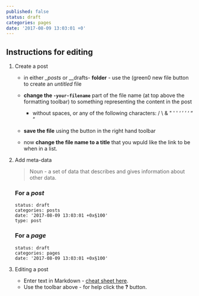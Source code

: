 ```yaml
---
published: false
status: draft
categories: pages
date: '2017-08-09 13:03:01 +0'
---
```

## Instructions for editing

1. Create a post

	- in either _\_posts_ or _\_drafts- **folder** - use the (green0 new file button to create an _untitled_ file		

	- **change the `-your-filename`** part of the file name (at top above the formatting toolbar) to something representing the content in the post
	    - without spaces, or any of the following characters:  /  \  &  "  '  '  ‘  ’  ’  ‘  “  ”

	- **save the file** using the button in the right hand toolbar

	- now **change the file name to a title** that you wpuld like the link to be when in a list. 

1. Add meta-data
	
    > Noun - a set of data that describes and gives information about other data.
    
    ### For a _post_
    ```
	status: draft
	categories: posts
	date: '2017-08-09 13:03:01 +0x§100'
	type: post
    ```
    
    ### For a _page_
    ```
	status: draft
	categories: pages
	date: '2017-08-09 13:03:01 +0x§100'
	```


1. Editing a post
	
	- Enter text in Markdown - [cheat sheet here](http://daringfireball.net/projects/markdown/). 
    - Use the toolbar above - for help click the **?** button.
  
